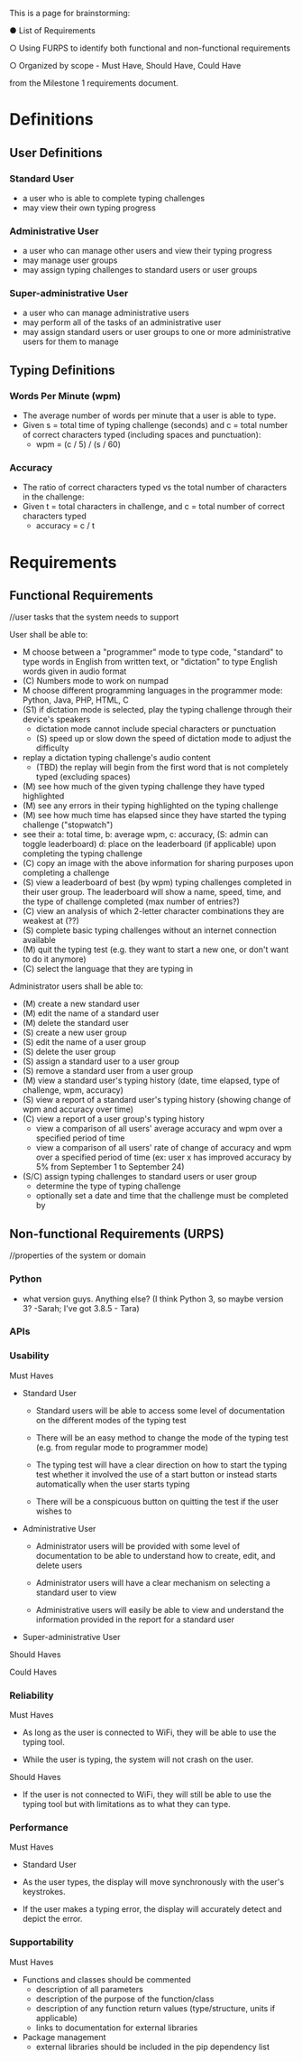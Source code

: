 This is a page for brainstorming:

● List of Requirements

○ Using FURPS to identify both functional and non-functional requirements

○ Organized by scope - Must Have, Should Have, Could Have

from the Milestone 1 requirements document.

# Definitions
## User Definitions
### Standard User
- a user who is able to complete typing challenges
- may view their own typing progress

### Administrative User
- a user who can manage other users and view their typing progress
- may manage user groups
- may assign typing challenges to standard users or user groups

### Super-administrative User
- a user who can manage administrative users
- may perform all of the tasks of an administrative user
- may assign standard users or user groups to one or more administrative users for them to manage

## Typing Definitions
### Words Per Minute (wpm)
- The average number of words per minute that a user is able to type.
- Given s = total time of typing challenge (seconds) and c = total number of correct characters typed (including spaces and punctuation):
   - wpm = (c / 5) / (s / 60)

### Accuracy
- The ratio of correct characters typed vs the total number of characters in the challenge:
- Given t = total characters in challenge, and c = total number of correct characters typed
   - accuracy = c / t

# Requirements
## Functional Requirements
//user tasks that the system needs to support

User shall be able to:
- M choose between a "programmer" mode to type code, "standard" to type words in English from written text, or "dictation" to type English words given in audio format
- (C) Numbers mode to work on numpad
- M choose different programming languages in the programmer mode: Python, Java, PHP, HTML, C
- (S1) if dictation mode is selected, play the typing challenge through their device's speakers
   - dictation mode cannot include special characters or punctuation
   - (S) speed up or slow down the speed of dictation mode to adjust the difficulty 
- replay a dictation typing challenge's audio content
   - (TBD) the replay will begin from the first word that is not completely typed (excluding spaces)
- (M) see how much of the given typing challenge they have typed highlighted
- (M) see any errors in their typing highlighted on the typing challenge
- (M) see how much time has elapsed since they have started the typing challenge ("stopwatch")
- see their a: total time, b: average wpm, c: accuracy, (S: admin can toggle leaderboard) d: place on the leaderboard (if applicable) upon completing the typing challenge
- (C) copy an image with the above information for sharing purposes upon completing a challenge
- (S) view a leaderboard of best (by wpm) typing challenges completed in their user group. The leaderboard will show a name, speed, time, and the type of challenge completed (max number of entries?)
- (C) view an analysis of which 2-letter character combinations they are weakest at (??)
- (S) complete basic typing challenges without an internet connection available
- (M) quit the typing test (e.g. they want to start a new one, or don't want to do it anymore)
- (C) select the language that they are typing in

Administrator users shall be able to:
- (M) create a new standard user
- (M) edit the name of a standard user
- (M) delete the standard user
- (S) create a new user group
- (S) edit the name of a user group
- (S) delete the user group
- (S) assign a standard user to a user group
- (S) remove a standard user from a user group
- (M) view a standard user's typing history (date, time elapsed, type of challenge, wpm, accuracy)
- (S) view a report of a standard user's typing history (showing change of wpm and accuracy over time)
- (C) view a report of a user group's typing history
   - view a comparison of all users' average accuracy and wpm over a specified period of time
   - view a comparison of all users' rate of change of accuracy and wpm over a specified period of time (ex: user x has improved accuracy by 5% from September 1 to September 24)
- (S/C) assign typing challenges to standard users or user group
   - determine the type of typing challenge
   - optionally set a date and time that the challenge must be completed by

## Non-functional Requirements (URPS)
//properties of the system or domain
### Python
- what version guys. Anything else? (I think Python 3, so maybe version 3? -Sarah; I've got 3.8.5 - Tara)

### APIs

### Usability
Must Haves

- Standard User
  - Standard users will be able to access some level of documentation on the different modes of the typing test

  - There will be an easy method to change the mode of the typing test (e.g. from regular mode to programmer mode)

  - The typing test will have a clear direction on how to start the typing test whether it involved the use of a start button or instead starts automatically when the user starts typing

  - There will be a conspicuous button on quitting the test if the user wishes to

- Administrative User

  - Administrator users will be provided with some level of documentation to be able to understand how to create, edit, and delete users

  - Administrator users will have a clear mechanism on selecting a standard user to view

  - Administrative users will easily be able to view and understand the information provided in the report for a standard user

- Super-administrative User

Should Haves

Could Haves

### Reliability
Must Haves

- As long as the user is connected to WiFi, they will be able to use the typing tool.

- While the user is typing, the system will not crash on the user.

Should Haves

- If the user is not connected to WiFi, they will still be able to use the typing tool but with limitations as to what they can type.

### Performance

Must Haves

- Standard User

 - As the user types, the display will move synchronously with the user's keystrokes.

 - If the user makes a typing error, the display will accurately detect and depict the error.

### Supportability
Must Haves

- Functions and classes should be commented
   - description of all parameters
   - description of the purpose of the function/class
   - description of any function return values (type/structure, units if applicable)
   - links to documentation for external libraries
- Package management
   - external libraries should be included in the pip dependency list